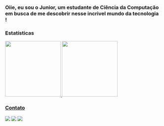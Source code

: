 ###  Oiie, eu sou o Junior, um estudante de Ciência da Computação em busca de me descobrir nesse incrivel mundo da tecnologia !

### Estatísticas
<div>
<a href="https://github.com/NerdEJr">
<img loading="lazy" height="180em" src="https://github-readme-stats.vercel.app/api/top-langs/?username=NerdEJr&layout=compact&langs_count=7&theme=dracula"/>
<img loading="lazy" height="180em" src="https://github-readme-stats.vercel.app/api?username=NerdEJr&show_icons=true&theme=dracula&include_all_commits=true&count_private=true"/>
</div>

### Contato
<div style="display: inline_block">
    <a href="https://instagram.com/1nerdgaymer" target="_blank"><img loading="lazy" src="https://img.shields.io/badge/-Instagram-%23E4405F?style=for-the-badge&logo=instagram&logoColor=white" target="_blank"></a>
<a href="https://www.twitch.tv/NerdGamerJr" target="_blank"><img loading="lazy" src="https://img.shields.io/badge/Twitch-9146FF?style=for-the-badge&logo=twitch&logoColor=white" target="_blank"></a>
<a href="https://www.linkedin.com/in/edjunior-dev" target="_blank"><img loading="lazy" src="https://img.shields.io/badge/-LinkedIn-%230077B5?style=for-the-badge&logo=linkedin&logoColor=white" target="_blank"></a>
<!--
**NerdEJr/NerdEJr** is a ✨ _special_ ✨ repository because its `README.md` (this file) appears on your GitHub profile.

Here are some ideas to get you started:

- 🔭 I’m currently working on ...
- 🌱 I’m currently learning ...
- 👯 I’m looking to collaborate on ...
- 🤔 I’m looking for help with ...
- 💬 Ask me about ...
- 📫 How to reach me: ...
- 😄 Pronouns: ...
- ⚡ Fun fact: ...
-->
